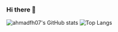 ### Hi there 👋
![ahmadfh07's GitHub stats](https://github-readme-stats.vercel.app/api?username=ahmadfh07&show_icons=true&theme=dracula&rank_icon=github)
![Top Langs](https://github-readme-stats.vercel.app/api/top-langs/?username=anuraghazra&layout=compact&theme=dracula)
<!--
**ahmadfh07/ahmadfh07** is a ✨ _special_ ✨ repository because its `README.md` (this file) appears on your GitHub profile.

Here are some ideas to get you started:

- 🔭 I’m currently working on ...
- 🌱 I’m currently learning ...
- 👯 I’m looking to collaborate on ...
- 🤔 I’m looking for help with ...
- 💬 Ask me about ...
- 📫 How to reach me: ...
- 😄 Pronouns: ...
- ⚡ Fun fact: ...
-->
